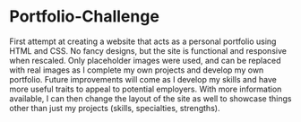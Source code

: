 # Portfolio-Challenge
First attempt at creating a website that acts as a personal portfolio using HTML and CSS. 
No fancy designs, but the site is functional and responsive when rescaled.
Only placeholder images were used, and can be replaced with real images as I complete my own projects and develop my own portfolio.
Future improvements will come as I develop my skills and have more useful traits to appeal to potential employers. With more information available, I can then change the layout of the site as well to showcase things other than just my projects (skills, specialties, strengths).
